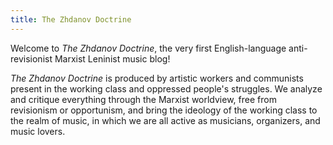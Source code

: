 ```yaml
---
title: The Zhdanov Doctrine
---
```

Welcome to *The Zhdanov Doctrine*, the very first English-language anti-revisionist Marxist Leninist music blog! 

*The Zhdanov Doctrine* is produced by artistic workers and communists present in the working class and oppressed people's struggles. 
We analyze and critique everything through the Marxist worldview, free from revisionism or opportunism, and bring the ideology of the working class to the realm of music, in which we are all active as musicians, organizers, and music lovers.

